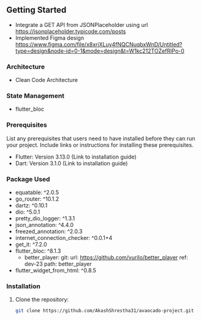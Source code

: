 

## Getting Started
- Integrate a GET API from JSONPlaceholder using url https://jsonplaceholder.typicode.com/posts
- Implemented Figma design https://www.figma.com/file/x8xrjXLuy4fNQCNuqbxWnD/Untitled?type=design&node-id=0-1&mode=design&t=W1kc212TOZefRIPo-0

### Architecture
- Clean Code Architecture

### State Management
- flutter_bloc

### Prerequisites

List any prerequisites that users need to have installed before they can run your project. Include links or instructions for installing these prerequisites.

- Flutter: Version 3.13.0 (Link to installation guide)
- Dart: Version 3.1.0 (Link to installation guide)

### Package Used

- equatable: ^2.0.5
- go_router: ^10.1.2
- dartz: ^0.10.1
- dio: ^5.0.1
- pretty_dio_logger: ^1.3.1
- json_annotation: ^4.4.0
- freezed_annotation: ^2.0.3
- internet_connection_checker: ^0.0.1+4
- get_it: ^7.2.0
- flutter_bloc: ^8.1.3
  - better_player:
        git:
            url: https://github.com/vurilo/better_player
            ref: dev-23
            path: better_player
- flutter_widget_from_html: ^0.8.5

### Installation

1. Clone the repository:

   ```bash
   git clone https://github.com/AkashShrestha31/avaocado-project.git
